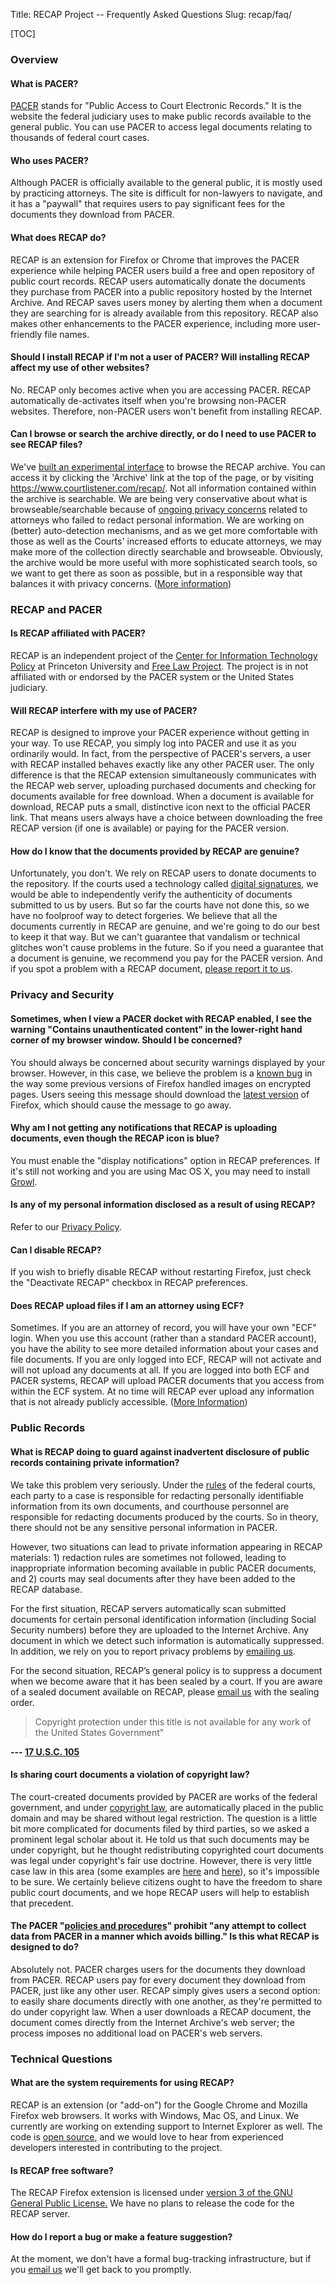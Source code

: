Title: RECAP Project -- Frequently Asked Questions
Slug: recap/faq/

[TOC]

### Overview

#### What is PACER?
[PACER](http://pacer.psc.uscourts.gov/) stands for "Public Access to
Court Electronic Records." It is the website the federal judiciary uses
to make public records available to the general public. You can use
PACER to access legal documents relating to thousands of federal court
cases.

#### Who uses PACER?
Although PACER is officially available to the general public, it is
mostly used by practicing attorneys. The site is difficult for
non-lawyers to navigate, and it has a "paywall" that requires users to
pay significant fees for the documents they download from PACER.

#### What does RECAP do?
RECAP is an extension for Firefox or Chrome that
improves the PACER experience while helping PACER users build a free and
open repository of public court records. RECAP users automatically
donate the documents they purchase from PACER into a public repository
hosted by the Internet Archive. And RECAP saves users money by alerting
them when a document they are searching for is already available from
this repository. RECAP also makes other enhancements to the PACER
experience, including more user-friendly file names.

#### Should I install RECAP if I'm not a user of PACER? Will installing RECAP affect my use of other websites?
No. RECAP only becomes active when you are accessing PACER. RECAP
automatically de-activates itself when you're browsing non-PACER
websites. Therefore, non-PACER users won't benefit from installing
RECAP.

#### Can I browse or search the archive directly, or do I need to use PACER to see RECAP files?
We've [built an experimental
interface]({filename}/new-search-and-browsing-interface-for-the-recap-archive.md)
to browse the RECAP archive. You can access it by clicking the 'Archive'
link at the top of the page, or by visiting
<https://www.courtlistener.com/recap/>. Not all information contained within
the archive is searchable. We are being very conservative about what is
browseable/searchable because of [ongoing privacy
concerns](http://public.resource.org/uscourts.gov/) related to attorneys
who failed to redact personal information. We are working on (better)
auto-detection mechanisms, and as we get more comfortable with those as
well as the Courts' increased efforts to educate attorneys, we may make
more of the collection directly searchable and browseable. Obviously,
the archive would be more useful with more sophisticated search tools,
so we want to get there as soon as possible, but in a responsible way
that balances it with privacy concerns. ([More
information]({filename}/accessing-the-recap-repository-without-pacer.md))


### RECAP and PACER

#### Is RECAP affiliated with PACER?
RECAP is an independent project of the [Center for Information
Technology Policy](https://citp.princeton.edu/) at Princeton University
and [Free Law Project](https://free.law/). The project is in
not affiliated with or endorsed by the PACER system or the United States
judiciary.

#### Will RECAP interfere with my use of PACER?
RECAP is designed to improve your PACER experience without getting in
your way. To use RECAP, you simply log into PACER and use it as you
ordinarily would. In fact, from the perspective of PACER's servers, a
user with RECAP installed behaves exactly like any other PACER user. The
only difference is that the RECAP extension simultaneously communicates
with the RECAP web server, uploading purchased documents and checking
for documents available for free download. When a document is available
for download, RECAP puts a small, distinctive icon next to the official
PACER link. That means users always have a choice between downloading
the free RECAP version (if one is available) or paying for the PACER
version.

#### How do I know that the documents provided by RECAP are genuine?
Unfortunately, you don't. We rely on RECAP users to donate documents to
the repository. If the courts used a technology called [digital
signatures](https://en.wikipedia.org/wiki/Digital_signature), we would be
able to independently verify the authenticity of documents submitted to
us by users. But so far the courts have not done this, so we have no
foolproof way to detect forgeries. We believe that all the documents
currently in RECAP are genuine, and we're going to do our best to keep
it that way. But we can't guarantee that vandalism or technical glitches
won't cause problems in the future. So if you need a guarantee that a
document is genuine, we recommend you pay for the PACER version. And if
you spot a problem with a RECAP document, [please report it to us][c].


### Privacy and Security

#### Sometimes, when I view a PACER docket with RECAP enabled, I see the warning "Contains unauthenticated content" in the lower-right hand corner of my browser window. Should I be concerned?
You should always be concerned about security warnings displayed by your
browser. However, in this case, we believe the problem is a [known
bug](https://bugzilla.mozilla.org/show_bug.cgi?id=477118) in the way
some previous versions of Firefox handled images on encrypted pages.
Users seeing this message should download the [latest
version](http://www.mozilla.com/en-US/firefox/firefox.html) of Firefox,
which should cause the message to go away.

#### Why am I not getting any notifications that RECAP is uploading documents, even though the RECAP icon is blue?
You must enable the "display notifications" option in RECAP preferences.
If it's still not working and you are using Mac OS X, you may need to
install [Growl](http://growl.info).

#### Is any of my personal information disclosed as a result of using RECAP?
Refer to our [Privacy Policy](/privacy).

#### Can I disable RECAP?
If you wish to briefly disable RECAP without restarting Firefox, just
check the "Deactivate RECAP" checkbox in RECAP preferences.

#### Does RECAP upload files if I am an attorney using ECF?
Sometimes. If you are an attorney of record, you will have your own
"ECF" login. When you use this account (rather than a standard PACER
account), you have the ability to see more detailed information about
your cases and file documents. If you are only logged into ECF, RECAP
will not activate and will not upload any documents at all. If you are
logged into both ECF and PACER systems, RECAP will upload PACER
documents that you access from within the ECF system. At no time will
RECAP ever upload any information that is not already publicly
accessible. ([More
Information]({filename}/recap-extension-0-8-beta-released.md))



### Public Records

#### What is RECAP doing to guard against inadvertent disclosure of public records containing private information?
We take this problem very seriously. Under the
[rules](http://www.uscourts.gov/RulesAndPolicies/JudiciaryPrivacyPolicy.aspx)
of the federal courts, each party to a case is responsible for redacting
personally identifiable information from its own documents, and
courthouse personnel are responsible for redacting documents produced by
the courts. So in theory, there should not be any sensitive personal
information in PACER.

However, two situations can lead to private information appearing in
RECAP materials: 1) redaction rules are sometimes not followed, leading
to inappropriate information becoming available in public PACER
documents, and 2) courts may seal documents after they have been added
to the RECAP database.

For the first situation, RECAP servers automatically scan submitted
documents for certain personal identification information (including
Social Security numbers) before they are uploaded to the Internet
Archive. Any document in which we detect such information is
automatically suppressed. In addition, we rely on you to report privacy
problems by [emailing us][c].

For the second situation, RECAP’s general policy is to suppress a
document when we become aware that it has been sealed by a court. If you
are aware of a sealed document available on RECAP, please [email
us][c] with the sealing order.

> Copyright protection under this title is not available for any work
> of the United States Government"

**--- [17 U.S.C. 105](http://en.wikipedia.org/wiki/Copyright_status_of_work_by_the_U.S._government)**

#### Is sharing court documents a violation of copyright law?
The court-created documents provided by PACER are works of the federal
government, and under [copyright
law](http://www.law.cornell.edu/uscode/17/105.html), are automatically
placed in the public domain and may be shared without legal restriction.
The question is a little bit more complicated for documents filed by
third parties, so we asked a prominent legal scholar about it. He told
us that such documents may be under copyright, but he thought
redistributing copyrighted court documents was legal under copyright's
fair use doctrine. However, there is very little case law in this area
(some examples are [here](http://www.volokh.com/posts/1248389303.shtml)
and
[here](https://freedom-to-tinker.com/blog/abridy/fair-use-legal-databases-and-access-to-litigation-inputs/)),
so it's impossible to be sure. We certainly believe citizens ought to
have the freedom to share public court documents, and we hope RECAP
users will help to establish that precedent.

#### The PACER "[policies and procedures](https://pacer.psc.uscourts.gov/documents/pacer_policy.pdf)" prohibit "any attempt to collect data from PACER in a manner which avoids billing." Is this what RECAP is designed to do?
Absolutely not. PACER charges users for the documents they download from
PACER. RECAP users pay for every document they download from PACER, just
like any other user. RECAP simply gives users a second option: to easily
share documents directly with one another, as they're permitted to do
under copyright law. When a user downloads a RECAP document, the
document comes directly from the Internet Archive's web server; the
process imposes no additional load on PACER's web servers.


### Technical Questions

#### What are the system requirements for using RECAP?
RECAP is an extension (or "add-on") for the Google Chrome and Mozilla
Firefox web browsers. It works with Windows, Mac OS, and Linux. We
currently are working on extending support to Internet Explorer as well.
The code is [open source](https://github.com/citp/recap), and we would
love to hear from experienced developers interested in contributing to
the project.

#### Is RECAP free software?
The RECAP Firefox extension is licensed under [version 3 of the GNU
General Public License.](http://www.gnu.org/copyleft/gpl.html) We have
no plans to release the code for the RECAP server.

#### How do I report a bug or make a feature suggestion?
At the moment, we don't have a formal bug-tracking infrastructure, but
if you [email us][c] we'll get back to you
promptly.

[c]: {filename}/pages/contact.md
